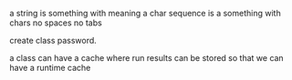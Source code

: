 a string is something with meaning 
a char sequence is a something with 
chars no spaces no tabs 

create class password.

a class can have a cache where run results can
be stored so that we can have a runtime cache